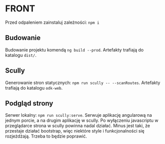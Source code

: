 # FRONT

Przed odpaleniem zainstaluj zależności: `npm i`


## Budowanie

Budowanie projektu komendą `ng build --prod`. Artefakty trafiają do katalogu `dist/`.

## Scully

Generowanie stron statycznych: `npm run scully -- --scanRoutes`. Artefakty trafiają do katalogu `odk-web`.

## Podgląd strony

Serwer lokalny: `npm run scully:serve`. Serwuje aplikację angularową na jednym porcie, a na drugim aplikację w scully.
Po wyłączeniu javascriptu w przeglądarce strona w scully powinna nadal działać. Minus jest taki, że przestaje działać bootstrap, więc niektóre style i funkcjonalności się rozjeżdżają. Trzeba to będzie poprawić.

